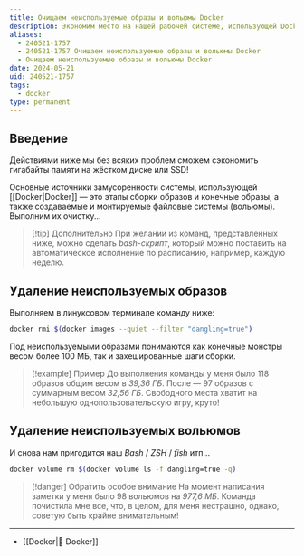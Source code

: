 ```yaml
---
title: Очищаем неиспользуемые образы и вольюмы Docker
description: Экономим место на нашей рабочей системе, использующей Docker
aliases:
  - 240521-1757
  - 240521-1757 Очищаем неиспользуемые образы и вольюмы Docker
  - Очищаем неиспользуемые образы и вольюмы Docker
date: 2024-05-21
uid: 240521-1757
tags:
  - docker
type: permanent
---
```

## Введение

Действиями ниже мы без всяких проблем сможем сэкономить гигабайты памяти на жёстком диске или SSD!

Основные источники замусоренности системы, использующей [[Docker|Docker]] — это этапы сборки образов и конечные образы, а также создаваемые и монтируемые файловые системы (вольюмы). Выполним их очистку...

> [!tip] Дополнительно
> При желании из команд, представленных ниже, можно сделать *bash-скрипт*, который можно поставить на автоматическое исполнение по расписанию, например, каждую неделю.

## Удаление неиспользуемых образов

Выполняем в линуксовом терминале команду ниже:

```bash
docker rmi $(docker images --quiet --filter "dangling=true")
```

Под неиспользуемыми образами понимаются как конечные монстры весом более 100 МБ, так и захешированные шаги сборки.

> [!example] Пример
> До выполнения команды у меня было 118 образов общим весом в *39,36 ГБ*. После — 97 образов с суммарным весом *32,56 ГБ*. Свободного места хватит на небольшую однопользовательскую игру, круто!

## Удаление неиспользуемых вольюмов

И снова нам пригодится наш *Bash* / *ZSH* / *fish* итп...

```bash
docker volume rm $(docker volume ls -f dangling=true -q)
```

> [!danger] Обратить особое внимание
> На момент написания заметки у меня было 98 вольюмов на *977,6 МБ*. Команда почистила мне все, что, в целом, для меня нестрашно, однако, советую быть крайне внимательным!

---

- [[Docker|🐳 Docker]]
